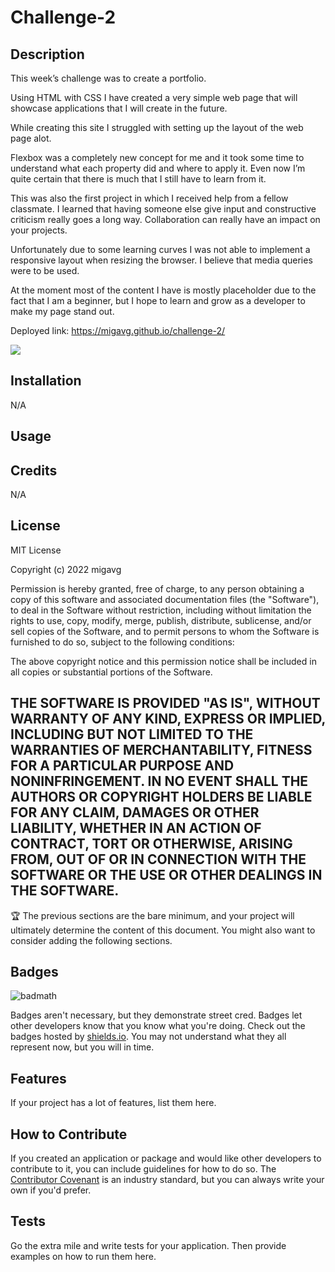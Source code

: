 # Challenge-2

## Description

This week’s challenge was to create a portfolio.

Using HTML with CSS I have created a very simple web page that will showcase applications that I will create in the future.

While creating this site I struggled with setting up the layout of the web page alot.

Flexbox was a completely new concept for me and it took some time to understand what each property did and where to apply it. Even now I’m quite certain that there is much that I still have to learn from it.

This was also the first project in which I received help from a fellow classmate. I learned that having someone else give input and constructive criticism really goes a long way. Collaboration can really have an impact on your projects.

Unfortunately due to some learning curves I was not able to implement a responsive layout when resizing the browser. I believe that media queries were to be used. 

At the moment most of the content I have is mostly placeholder due to the fact that I am a beginner, but I hope to learn and grow as a developer to make my page stand out.

Deployed link: https://migavg.github.io/challenge-2/

<img src="/assets/readMe/readMeScreenshot.png">

## Installation

N/A

## Usage



## Credits

N/A

## License

MIT License

Copyright (c) 2022 migavg

Permission is hereby granted, free of charge, to any person obtaining a copy
of this software and associated documentation files (the "Software"), to deal
in the Software without restriction, including without limitation the rights
to use, copy, modify, merge, publish, distribute, sublicense, and/or sell
copies of the Software, and to permit persons to whom the Software is
furnished to do so, subject to the following conditions:

The above copyright notice and this permission notice shall be included in all
copies or substantial portions of the Software.

THE SOFTWARE IS PROVIDED "AS IS", WITHOUT WARRANTY OF ANY KIND, EXPRESS OR
IMPLIED, INCLUDING BUT NOT LIMITED TO THE WARRANTIES OF MERCHANTABILITY,
FITNESS FOR A PARTICULAR PURPOSE AND NONINFRINGEMENT. IN NO EVENT SHALL THE
AUTHORS OR COPYRIGHT HOLDERS BE LIABLE FOR ANY CLAIM, DAMAGES OR OTHER
LIABILITY, WHETHER IN AN ACTION OF CONTRACT, TORT OR OTHERWISE, ARISING FROM,
OUT OF OR IN CONNECTION WITH THE SOFTWARE OR THE USE OR OTHER DEALINGS IN THE
SOFTWARE.
---

🏆 The previous sections are the bare minimum, and your project will ultimately determine the content of this document. You might also want to consider adding the following sections.

## Badges

![badmath](https://img.shields.io/github/languages/top/nielsenjared/badmath)

Badges aren't necessary, but they demonstrate street cred. Badges let other developers know that you know what you're doing. Check out the badges hosted by [shields.io](https://shields.io/). You may not understand what they all represent now, but you will in time.

## Features

If your project has a lot of features, list them here.

## How to Contribute

If you created an application or package and would like other developers to contribute to it, you can include guidelines for how to do so. The [Contributor Covenant](https://www.contributor-covenant.org/) is an industry standard, but you can always write your own if you'd prefer.

## Tests

Go the extra mile and write tests for your application. Then provide examples on how to run them here.
